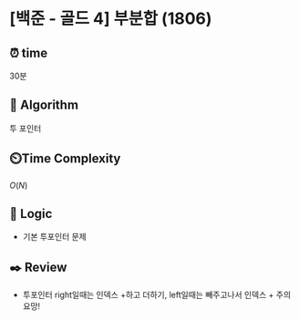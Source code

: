 # [백준 - 골드 4] 부분합 (1806)
 
## ⏰  **time**

30분

## :pushpin: **Algorithm**
투 포인터

## ⏲️**Time Complexity**

$O(N)$

## :round_pushpin: **Logic**

- 기본 투포인터 문제

## :black_nib: **Review**
- 투포인터 right일때는 인덱스 +하고 더하기, left일때는 빼주고나서 인덱스 +  주의요망!